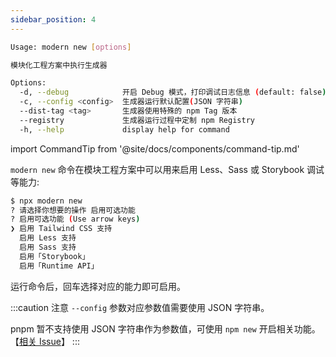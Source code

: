 ```yaml
---
sidebar_position: 4
---
```


```bash
Usage: modern new [options]

模块化工程方案中执行生成器

Options:
  -d, --debug            开启 Debug 模式，打印调试日志信息 (default: false)
  -c, --config <config>  生成器运行默认配置(JSON 字符串)
  --dist-tag <tag>       生成器使用特殊的 npm Tag 版本
  --registry             生成器运行过程中定制 npm Registry
  -h, --help             display help for command
```

import CommandTip from '@site/docs/components/command-tip.md'

<CommandTip />


`modern new` 命令在模块工程方案中可以用来启用 Less、Sass 或 Storybook 调试等能力:

```bash
$ npx modern new
? 请选择你想要的操作 启用可选功能
? 启用可选功能 (Use arrow keys)
❯ 启用 Tailwind CSS 支持
  启用 Less 支持
  启用 Sass 支持
  启用「Storybook」
  启用「Runtime API」
```

运行命令后，回车选择对应的能力即可启用。

:::caution 注意
`--config` 参数对应参数值需要使用 JSON 字符串。

pnpm 暂不支持使用 JSON 字符串作为参数值，可使用 `npm new` 开启相关功能。【[相关 Issue](https://github.com/pnpm/pnpm/issues/3876)】
:::
